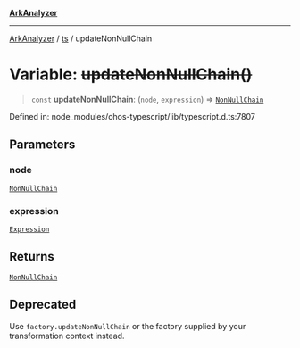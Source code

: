 [**ArkAnalyzer**](../../../../README.md)

***

[ArkAnalyzer](../../../../globals.md) / [ts](../README.md) / updateNonNullChain

# Variable: ~~updateNonNullChain()~~

> `const` **updateNonNullChain**: (`node`, `expression`) => [`NonNullChain`](../interfaces/NonNullChain.md)

Defined in: node\_modules/ohos-typescript/lib/typescript.d.ts:7807

## Parameters

### node

[`NonNullChain`](../interfaces/NonNullChain.md)

### expression

[`Expression`](../interfaces/Expression.md)

## Returns

[`NonNullChain`](../interfaces/NonNullChain.md)

## Deprecated

Use `factory.updateNonNullChain` or the factory supplied by your transformation context instead.
